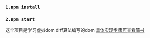 
### `1.npm install`
### `2.npm start`

这个项目是学习虚拟dom diff算法编写的dom
[具体实现步骤可查看简书](https://www.jianshu.com/p/06ed37a48dbc)

